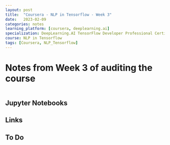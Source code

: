 ```yaml
---
layout: post
title:  "Coursera - NLP in Tensorflow - Week 3"
date:   2023-02-09 
categories: notes
learning_platform: [coursera, deeplearning.ai]
specialization: DeepLearning.AI TensorFlow Developer Professional Certificate
course: NLP in Tensorflow
tags: [Coursera, NLP_Tensorflow] 
---
```


# Notes from Week 3 of auditing the course



```python


```

## Jupyter Notebooks


## Links


## To Do
